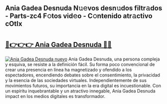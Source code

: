 ## Ania Gadea Desnuda N𝚞𝚎vos desn𝚞dos filtr𝚊dos - Parts-zc4 F𝚘tos vid𝚎o - C𝚘ntenido atr𝚊ctivo cOtIx

# <h2><a href="http://mb37wt.tromn.icu/?c=Ania+Gadea+Desnuda">🔗👉👉👉 Ania Gadea Desnuda 🔗🔗</a></h2>

[![Ania Gadea Desnuda nuevo](https://i.imgur.com/pEAQMta.gif)](http://mb37wt.tromn.icu/?c=Ania+Gadea+Desnuda)
Ania Gadea Desnuda, una persona compleja y esquiva, se resiste a la definición fácil. Su forma poco convencional de crear una presencia en línea ha magnetizado y ofendido a los espectadores, encendiendo debates sobre el consentimiento, la privacidad y la esencia de las sociedades virtuales. Independientemente de sus movimientos futuros, su importancia en la era digital es incuestionable. Con un espíritu inquebrantable y un atractivo innegable, Ania Gadea Desnuda impact en los medios digitales es transformador.
